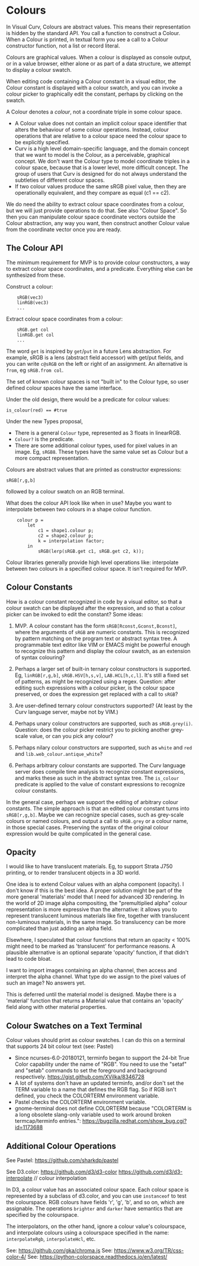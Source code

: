 Colours
=======
In Visual Curv, Colours are abstract values. This means their representation
is hidden by the standard API. You call a function to construct a Colour. When
a Colour is printed, in textual form you see a call to a Colour constructor
function, not a list or record literal.

Colours are graphical values. When a colour is displayed as console output,
or in a value browser, either alone or as part of a data structure, we attempt
to display a colour swatch.

When editing code containing a Colour constant in a visual editor, the
Colour constant is displayed with a colour swatch, and you can invoke a colour
picker to graphically edit the constant, perhaps by clicking on the swatch.

A Colour denotes a *colour*, not a coordinate triple in some colour space.
* A Colour value does not contain an implicit colour space identifier that
  alters the behaviour of some colour operations. Instead, colour operations
  that are relative to a colour space need the colour space to be
  explicitly specified.
* Curv is a high level domain-specific language, and the domain concept
  that we want to model is the Colour, as a perceivable, graphical concept.
  We don't want the Colour type to model coordinate triples in a colour space,
  because that is a lower level, more difficult concept. The group of users
  that Curv is designed for do not always understand the subtleties of
  different colour spaces.
* If two colour values produce the same sRGB pixel value, then they are
  operationally equivalent, and they compare as equal (c1 == c2).

We do need the ability to extract colour space coordinates from a colour,
but we will just provide operations to do that. See also "Colour Space".
So then you can manipulate colour space coordinate vectors outside the
Colour abstraction, any way you want, then construct another Colour value
from the coordinate vector once you are ready.

The Colour API
--------------
The minimum requirement for MVP is to provide colour constructors,
a way to extract colour space coordinates, and a predicate.
Everything else can be synthesized from these.

Construct a colour:
```
    sRGB(vec3)
    linRGB(vec3)
    ...
```

Extract colour space coordinates from a colour:
```
    sRGB.get col
    linRGB.get col
    ...
```
The word `get` is inspired by `get`/`put` in a future Lens abstraction.
For example, sRGB is a lens (abstract field accessor) with get/put fields,
and you can write `c@sRGB` on the left or right of an assignment.
An alternative is `from`, eg `sRGB.from col`.

The set of known colour spaces is not "built in" to the Colour type, so user
defined colour spaces have the same interface.

Under the old design, there would be a predicate for colour values:
```
is_colour(red) == #true
```

Under the new Types proposal,
 * There is a general `Colour` type, represented as 3 floats in linearRGB.
 * `Colour?` is the predicate.
 * There are some additional colour types, used for pixel values in an image.
   Eg, `sRGB8`. These types have the same value set as Colour but a more
   compact representation.

Colours are abstract values that are printed as constructor expressions:
```
sRGB[r,g,b]
```
followed by a colour swatch on an RGB terminal.

What does the colour API look like when in use?
Maybe you want to interpolate between two colours in a shape colour function.
```
    colour p =
        let
            c1 = shape1.colour p;
            c2 = shape2.colour p;
            k = interpolation factor;
        in
            sRGB(lerp(sRGB.get c1, sRGB.get c2, k));
```
Colour libraries generally provide high level operations like: interpolate
between two colours in a specified colour space. It isn't required for MVP.

Colour Constants
----------------
How is a colour constant recognized in code by a visual editor, so that a
colour swatch can be displayed after the expression, and so that a colour picker
can be invoked to edit the constant? Some ideas:

 1. MVP. A colour constant has the form `sRGB[Rconst,Gconst,Bconst]`,
    where the arguments of `sRGB` are numeric constants. This is recognized
    by pattern matching on the program text or abstract syntax tree.
    A programmable text editor like VIM or EMACS might be powerful enough
    to recognize this pattern and display the colour swatch, as an extension
    of syntax colouring?

 2. Perhaps a larger set of built-in ternary colour constructors is supported.
    Eg, `linRGB[r,g,b]`, `sRGB.HSV[h,s,v]`, `LAB.HCL[h,c,l]`.
    It's still a fixed set of patterns, as might be recognized using a regex.
    Question: after editing such expressions with a colour picker, is the
    colour space preserved, or does the expression get replaced with a call
    to `sRGB`?
 
 3. Are user-defined ternary colour constructors supported? (At least by the
    Curv language server, maybe not by VIM.)

 4. Perhaps unary colour constructors are supported, such as `sRGB.grey(i)`.
    Question: does the colour picker restrict you to picking another
    grey-scale value, or can you pick any colour?
 
 5. Perhaps nilary colour constructors are supported, such as `white` and
    `red` and `lib.web_colour.antique_white`?
 
 6. Perhaps arbitrary colour constants are supported. The Curv language server
    does compile time analysis to recognize constant expressions, and marks
    these as such in the abstract syntax tree. The `is_colour` predicate is
    applied to the value of constant expressions to recognize colour constants.

In the general case, perhaps we support the editing of arbitrary colour
constants. The simple approach is that an edited colour constant turns into
`sRGB[r,g,b]`. Maybe we can recognize special cases, such as grey-scale
colours or named colours, and output a call to `sRGB.grey` or a colour name,
in those special cases. Preserving the syntax of the original colour
expression would be quite complicated in the general case.

Opacity
-------
I would like to have translucent materials. Eg, to support Strata J750 printing,
or to render translucent objects in a 3D world.

One idea is to extend Colour values with an alpha component (opacity). I don't
know if this is the best idea. A proper solution might be part of the more
general 'materials' model that I need for advanced 3D rendering. In the world
of 2D image alpha compositing, the "premultiplied alpha" colour representation
is more expressive than the alternative: it allows you to represent translucent
luminous materials like fire, together with translucent non-luminous materials,
in the same image. So translucency can be more complicated than just adding an
alpha field.

Elsewhere, I speculated that colour functions that return an opacity < 100%
might need to be marked as 'translucent' for performance reasons.
A plausible alternative is an optional separate 'opacity' function, if that
didn't lead to code bloat.

I want to import images containing an alpha channel, then access and interpret
the alpha channel. What type do we assign to the pixel values of such an image?
No answers yet.

This is deferred until the material model is designed. Maybe there is a
'material' function that returns a Material value that contains an 'opacity'
field along with other material properties.

Colour Swatches on a Text Terminal
----------------------------------
Colour values should print as colour swatches.
I can do this on a terminal that supports 24 bit colour text (see: Pastel)
 * Since ncurses-6.0-20180121, terminfo began to support the 24-bit True Color
   capability under the name of "RGB". You need to use the "setaf" and "setab"
   commands to set the foreground and background respectively.
   https://gist.github.com/XVilka/8346728
 * A lot of systems don't have an updated terminfo, and/or don't set the
   TERM variable to a name that defines the RGB flag. So if RGB isn't defined,
   you check the COLORTERM environment variable.
 * Pastel checks the COLORTERM environment variable.
 * gnome-terminal does not define COLORTERM because "COLORTERM is a long
   obsolete slang-only variable used to work around broken termcap/terminfo
   entries.": https://bugzilla.redhat.com/show_bug.cgi?id=1173688

Additional Colour Operations
----------------------------
See Pastel: https://github.com/sharkdp/pastel

See D3.color:
https://github.com/d3/d3-color
https://github.com/d3/d3-interpolate    // colour interpolation

In D3, a colour value has an associated colour space.
Each colour space is represented by a subclass of d3.color,
and you can use `instanceof` to test the colourspace.
RGB colours have fields 'r', 'g', 'b', and so on, which are assignable.
The operations `brighter` and `darker` have semantics that are specified
by the colourspace.

The interpolators, on the other hand, ignore a colour value's colourspace,
and interpolate colours using a colourspace specified in the name:
`interpolateRgb`, `interpolateHcl`, etc.

See: https://github.com/gka/chroma.js
See: https://www.w3.org/TR/css-color-4/
See: https://python-colorspace.readthedocs.io/en/latest/
